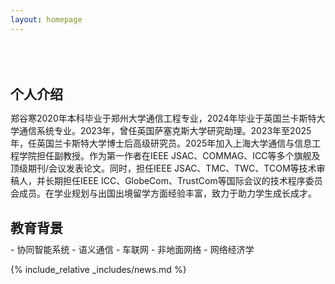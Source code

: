 ```yaml
---
layout: homepage
---
```


<h1 id="about-me"></h1>

<h2 style="margin: 80px 0px 10px;">个人介绍</h2>


郑谷寒2020年本科毕业于郑州大学通信工程专业，2024年毕业于英国兰卡斯特大学通信系统专业。2023年，曾任英国萨塞克斯大学研究助理。2023年至2025年，任英国兰卡斯特大学博士后高级研究员。2025年加入上海大学通信与信息工程学院担任副教授。作为第一作者在IEEE JSAC、COMMAG、ICC等多个旗舰及顶级期刊/会议发表论文。同时，担任IEEE JSAC、TMC、TWC、TCOM等技术审稿人，并长期担任IEEE ICC、GlobeCom、TrustCom等国际会议的技术程序委员会成员。在学业规划与出国出境留学方面经验丰富，致力于助力学生成长成才。
<h2 style="margin: 30px 0px 10px;">教育背景</h2>
- 协同智能系统
- 语义通信
- 车联网
- 非地面网络
- 网络经济学
  


<!-- <strong style="color:#e74d3c; font-weight:600"><strong style="color:#e74d3c; font-weight:600">I am actively looking for self-motivated Ph.D. students with interests in computer vision and machine learning. If you are interested, please send me an email.</strong></strong> -->

{% include_relative _includes/news.md %}

<!-- {% include_relative _includes/contact.md %} -->

